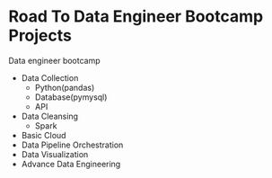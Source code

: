 # Road To Data Engineer Bootcamp Projects
Data engineer bootcamp
- Data Collection
  - Python(pandas)
  - Database(pymysql)
  - API
- Data Cleansing
  - Spark
- Basic Cloud
- Data Pipeline Orchestration
- Data Visualization
- Advance Data Engineering
